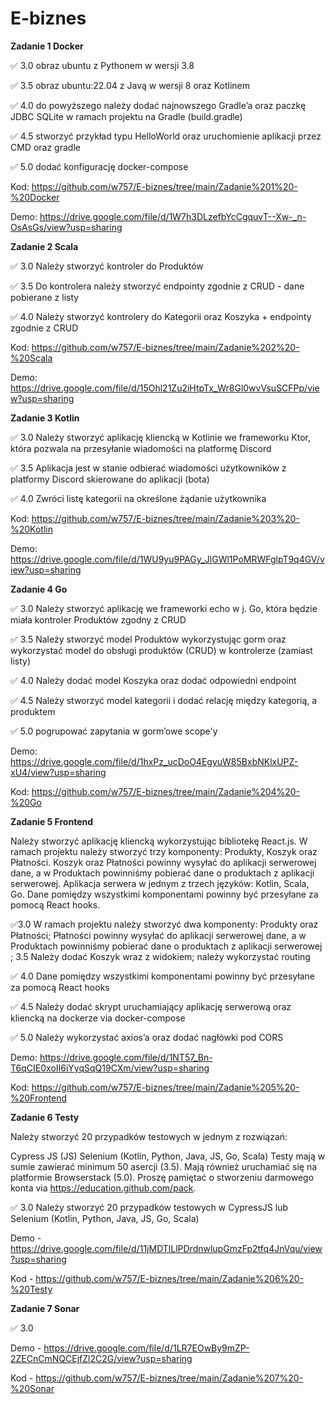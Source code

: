 # E-biznes

**Zadanie 1 Docker**

✅  3.0 obraz ubuntu z Pythonem w wersji 3.8

✅  3.5 obraz ubuntu:22.04 z Javą w wersji 8 oraz Kotlinem

✅  4.0 do powyższego należy dodać najnowszego Gradle’a oraz paczkę JDBC SQLite w ramach projektu na Gradle (build.gradle)

✅ 4.5 stworzyć przykład typu HelloWorld oraz uruchomienie aplikacji przez CMD oraz gradle

✅  5.0 dodać konfigurację docker-compose


Kod: https://github.com/w757/E-biznes/tree/main/Zadanie%201%20-%20Docker

Demo: https://drive.google.com/file/d/1W7h3DLzefbYcCgquvT--Xw-_n-OsAsGs/view?usp=sharing




**Zadanie 2 Scala**

✅ 3.0 Należy stworzyć kontroler do Produktów

✅ 3.5 Do kontrolera należy stworzyć endpointy zgodnie z CRUD - dane pobierane z listy

✅ 4.0 Należy stworzyć kontrolery do Kategorii oraz Koszyka + endpointy zgodnie z CRUD



Kod: https://github.com/w757/E-biznes/tree/main/Zadanie%202%20-%20Scala

Demo: https://drive.google.com/file/d/15Ohl21Zu2iHtpTx_Wr8Gl0wvVsuSCFPp/view?usp=sharing




**Zadanie 3 Kotlin** 

✅ 3.0 Należy stworzyć aplikację kliencką w Kotlinie we frameworku Ktor, która pozwala na przesyłanie wiadomości na platformę Discord

✅ 3.5 Aplikacja jest w stanie odbierać wiadomości użytkowników z platformy Discord skierowane do aplikacji (bota)

✅ 4.0 Zwróci listę kategorii na określone żądanie użytkownika



Kod: https://github.com/w757/E-biznes/tree/main/Zadanie%203%20-%20Kotlin

Demo: https://drive.google.com/file/d/1WU9yu9PAGy_JlGWl1PoMRWFglpT9q4GV/view?usp=sharing




**Zadanie 4 Go**

✅ 3.0 Należy stworzyć aplikację we frameworki echo w j. Go, która będzie miała kontroler Produktów zgodny z CRUD

✅ 3.5 Należy stworzyć model Produktów wykorzystując gorm oraz wykorzystać model do obsługi produktów (CRUD) w kontrolerze (zamiast listy)

✅ 4.0 Należy dodać model Koszyka oraz dodać odpowiedni endpoint

✅ 4.5 Należy stworzyć model kategorii i dodać relację między kategorią, a produktem

✅ 5.0 pogrupować zapytania w gorm’owe scope'y

Demo: https://drive.google.com/file/d/1hxPz_ucDoO4EgyuW85BxbNKlxUPZ-xU4/view?usp=sharing

Kod: https://github.com/w757/E-biznes/tree/main/Zadanie%204%20-%20Go





**Zadanie 5 Frontend**

Należy stworzyć aplikację kliencką wykorzystując bibliotekę React.js. W ramach projektu należy stworzyć trzy komponenty: Produkty, Koszyk oraz Płatności. Koszyk oraz Płatności powinny wysyłać do aplikacji serwerowej dane, a w Produktach powinniśmy pobierać dane o produktach z aplikacji serwerowej. Aplikacja serwera w jednym z trzech języków: Kotlin, Scala, Go. Dane pomiędzy wszystkimi komponentami powinny być przesyłane za pomocą React hooks.

✅3.0 W ramach projektu należy stworzyć dwa komponenty: Produkty oraz Płatności; Płatności powinny wysyłać do aplikacji serwerowej dane, a w Produktach powinniśmy pobierać dane o produktach z aplikacji serwerowej ; 3.5 Należy dodać Koszyk wraz z widokiem; należy wykorzystać routing

✅ 4.0 Dane pomiędzy wszystkimi komponentami powinny być przesyłane za pomocą React hooks

✅ 4.5 Należy dodać skrypt uruchamiający aplikację serwerową oraz kliencką na dockerze via docker-compose

✅ 5.0 Należy wykorzystać axios’a oraz dodać nagłówki pod CORS


Demo: https://drive.google.com/file/d/1NT57_Bn-T6qCIE0xoII6iYyqSqQ19CXm/view?usp=sharing

Kod: https://github.com/w757/E-biznes/tree/main/Zadanie%205%20-%20Frontend



**Zadanie 6 Testy**

Należy stworzyć 20 przypadków testowych w jednym z rozwiązań:

Cypress JS (JS)
Selenium (Kotlin, Python, Java, JS, Go, Scala)
Testy mają w sumie zawierać minimum 50 asercji (3.5). Mają również uruchamiać się na platformie Browserstack (5.0). Proszę pamiętać o stworzeniu darmowego konta via https://education.github.com/pack.

✅ 3.0 Należy stworzyć 20 przypadków testowych w CypressJS lub Selenium (Kotlin, Python, Java, JS, Go, Scala)


Demo - https://drive.google.com/file/d/11jMDTlLlPDrdnwlupGmzFp2tfq4JnVqu/view?usp=sharing

Kod - https://github.com/w757/E-biznes/tree/main/Zadanie%206%20-%20Testy



**Zadanie 7 Sonar**

✅ 3.0 

Demo - https://drive.google.com/file/d/1LR7EOwBy9mZP-2ZECnCmNQCEjfZl2C2G/view?usp=sharing

Kod - https://github.com/w757/E-biznes/tree/main/Zadanie%207%20-%20Sonar

